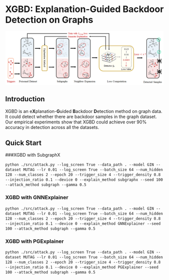# XGBD: Explanation-Guided Backdoor Detection on Graphs
![image](figures/pipeline.png)
## Introduction
XGBD is an e**X**planation-**G**uided **B**ackdoor **D**etection method on graph data. It could detect whether there are backdoor samples in the graph dataset. Our empirical experiments show that XGBD could achieve over 90% accuracy in detection across all the datasets.

## Quick Start
###XGBD with SubgraphX

```shell
python ./src/attack.py --log_screen True --data_path . --model GIN --dataset MUTAG --lr 0.01 --log_screen True --batch_size 64 --num_hidden 128 --num_classes 2 --epoch 20 --trigger_size 4 --trigger_density 0.8 --injection_ratio 0.1 --device 0 --explain_method subgraphx --seed 100 --attack_method subgraph --gamma 0.5
```
### XGBD with GNNExplainer
```shell
python ./src/attack.py --log_screen True --data_path . --model GIN --dataset MUTAG --lr 0.01 --log_screen True --batch_size 64 --num_hidden 128 --num_classes 2 --epoch 20 --trigger_size 4 --trigger_density 0.8 --injection_ratio 0.1 --device 0 --explain_method GNNExplainer --seed 100 --attack_method subgraph --gamma 0.5
```
### XGBD with PGExplainer
```shell
python ./src/attack.py --log_screen True --data_path . --model GIN --dataset MUTAG --lr 0.01 --log_screen True --batch_size 64 --num_hidden 128 --num_classes 2 --epoch 20 --trigger_size 4 --trigger_density 0.8 --injection_ratio 0.1 --device 0 --explain_method PGExplainer --seed 100 --attack_method subgraph --gamma 0.5
```

